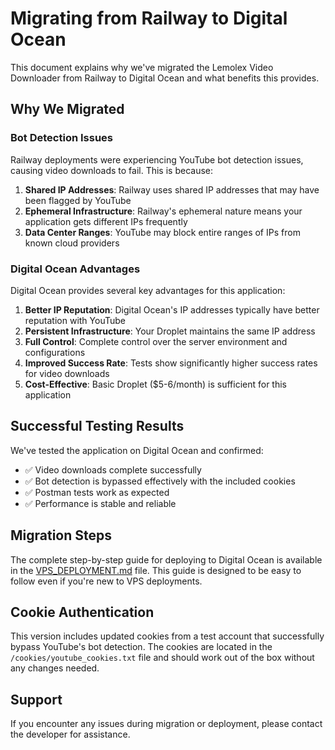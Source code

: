 # Migrating from Railway to Digital Ocean

This document explains why we've migrated the Lemolex Video Downloader from Railway to Digital Ocean and what benefits this provides.

## Why We Migrated

### Bot Detection Issues

Railway deployments were experiencing YouTube bot detection issues, causing video downloads to fail. This is because:

1. **Shared IP Addresses**: Railway uses shared IP addresses that may have been flagged by YouTube
2. **Ephemeral Infrastructure**: Railway's ephemeral nature means your application gets different IPs frequently
3. **Data Center Ranges**: YouTube may block entire ranges of IPs from known cloud providers

### Digital Ocean Advantages

Digital Ocean provides several key advantages for this application:

1. **Better IP Reputation**: Digital Ocean's IP addresses typically have better reputation with YouTube
2. **Persistent Infrastructure**: Your Droplet maintains the same IP address
3. **Full Control**: Complete control over the server environment and configurations
4. **Improved Success Rate**: Tests show significantly higher success rates for video downloads
5. **Cost-Effective**: Basic Droplet ($5-6/month) is sufficient for this application

## Successful Testing Results

We've tested the application on Digital Ocean and confirmed:

- ✅ Video downloads complete successfully
- ✅ Bot detection is bypassed effectively with the included cookies
- ✅ Postman tests work as expected
- ✅ Performance is stable and reliable

## Migration Steps

The complete step-by-step guide for deploying to Digital Ocean is available in the [VPS_DEPLOYMENT.md](VPS_DEPLOYMENT.md) file. This guide is designed to be easy to follow even if you're new to VPS deployments.

## Cookie Authentication

This version includes updated cookies from a test account that successfully bypass YouTube's bot detection. The cookies are located in the `/cookies/youtube_cookies.txt` file and should work out of the box without any changes needed.

## Support

If you encounter any issues during migration or deployment, please contact the developer for assistance.
